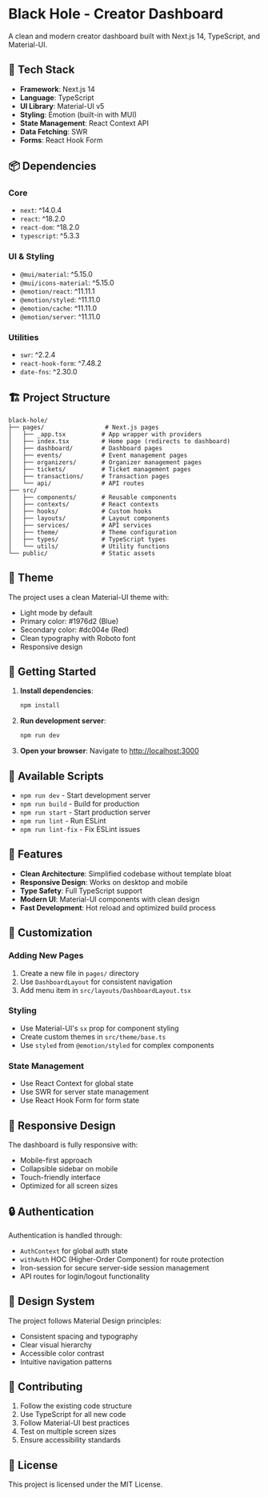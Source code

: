 # Black Hole - Creator Dashboard

A clean and modern creator dashboard built with Next.js 14, TypeScript, and Material-UI.

## 🚀 Tech Stack

- **Framework**: Next.js 14
- **Language**: TypeScript
- **UI Library**: Material-UI v5
- **Styling**: Emotion (built-in with MUI)
- **State Management**: React Context API
- **Data Fetching**: SWR
- **Forms**: React Hook Form

## 📦 Dependencies

### Core

- `next`: ^14.0.4
- `react`: ^18.2.0
- `react-dom`: ^18.2.0
- `typescript`: ^5.3.3

### UI & Styling

- `@mui/material`: ^5.15.0
- `@mui/icons-material`: ^5.15.0
- `@emotion/react`: ^11.11.1
- `@emotion/styled`: ^11.11.0
- `@emotion/cache`: ^11.11.0
- `@emotion/server`: ^11.11.0

### Utilities

- `swr`: ^2.2.4
- `react-hook-form`: ^7.48.2
- `date-fns`: ^2.30.0

## 🏗️ Project Structure

```
black-hole/
├── pages/                 # Next.js pages
│   ├── _app.tsx          # App wrapper with providers
│   ├── index.tsx         # Home page (redirects to dashboard)
│   ├── dashboard/        # Dashboard pages
│   ├── events/           # Event management pages
│   ├── organizers/       # Organizer management pages
│   ├── tickets/          # Ticket management pages
│   ├── transactions/     # Transaction pages
│   └── api/              # API routes
├── src/
│   ├── components/       # Reusable components
│   ├── contexts/         # React contexts
│   ├── hooks/            # Custom hooks
│   ├── layouts/          # Layout components
│   ├── services/         # API services
│   ├── theme/            # Theme configuration
│   ├── types/            # TypeScript types
│   └── utils/            # Utility functions
└── public/               # Static assets
```

## 🎨 Theme

The project uses a clean Material-UI theme with:

- Light mode by default
- Primary color: #1976d2 (Blue)
- Secondary color: #dc004e (Red)
- Clean typography with Roboto font
- Responsive design

## 🚀 Getting Started

1. **Install dependencies**:

   ```bash
   npm install
   ```

2. **Run development server**:

   ```bash
   npm run dev
   ```

3. **Open your browser**:
   Navigate to [http://localhost:3000](http://localhost:3000)

## 📝 Available Scripts

- `npm run dev` - Start development server
- `npm run build` - Build for production
- `npm run start` - Start production server
- `npm run lint` - Run ESLint
- `npm run lint-fix` - Fix ESLint issues

## 🎯 Features

- **Clean Architecture**: Simplified codebase without template bloat
- **Responsive Design**: Works on desktop and mobile
- **Type Safety**: Full TypeScript support
- **Modern UI**: Material-UI components with clean design
- **Fast Development**: Hot reload and optimized build process

## 🔧 Customization

### Adding New Pages

1. Create a new file in `pages/` directory
2. Use `DashboardLayout` for consistent navigation
3. Add menu item in `src/layouts/DashboardLayout.tsx`

### Styling

- Use Material-UI's `sx` prop for component styling
- Create custom themes in `src/theme/base.ts`
- Use `styled` from `@emotion/styled` for complex components

### State Management

- Use React Context for global state
- Use SWR for server state management
- Use React Hook Form for form state

## 📱 Responsive Design

The dashboard is fully responsive with:

- Mobile-first approach
- Collapsible sidebar on mobile
- Touch-friendly interface
- Optimized for all screen sizes

## 🔒 Authentication

Authentication is handled through:

- `AuthContext` for global auth state
- `withAuth` HOC (Higher-Order Component) for route protection
- Iron-session for secure server-side session management
- API routes for login/logout functionality

## 🎨 Design System

The project follows Material Design principles:

- Consistent spacing and typography
- Clear visual hierarchy
- Accessible color contrast
- Intuitive navigation patterns

## 🤝 Contributing

1. Follow the existing code structure
2. Use TypeScript for all new code
3. Follow Material-UI best practices
4. Test on multiple screen sizes
5. Ensure accessibility standards

## 📄 License

This project is licensed under the MIT License.
